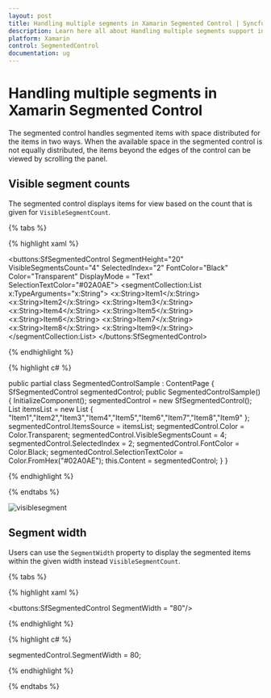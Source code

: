 ```yaml
---
layout: post
title: Handling multiple segments in Xamarin Segmented Control | Syncfusion
description: Learn here all about Handling multiple segments support in Syncfusion Xamarin Segmented Control (SfSegmentedControl) and more.
platform: Xamarin
control: SegmentedControl
documentation: ug
---
```


# Handling multiple segments in Xamarin Segmented Control

The segmented control handles segmented items with space distributed for the items in two ways. When the available space in the segmented control is not equally distributed, the items beyond the edges of the control can be viewed by scrolling the panel.

## Visible segment counts

The segmented control displays items for view based on the count that is given for `VisibleSegmentCount`. 

{% tabs %}

{% highlight xaml %}

<buttons:SfSegmentedControl 
    SegmentHeight="20"
    VisibleSegmentsCount="4"
    SelectedIndex="2"
    FontColor="Black"
    Color="Transparent"
    DisplayMode = "Text"
    SelectionTextColor="#02A0AE"> 
<segmentCollection:List x:TypeArguments="x:String">
<x:String>Item1</x:String>
<x:String>Item2</x:String>
<x:String>Item3</x:String>
<x:String>Item4</x:String>
<x:String>Item5</x:String>
<x:String>Item6</x:String>
<x:String>Item7</x:String>
<x:String>Item8</x:String>
<x:String>Item9</x:String>
</segmentCollection:List>
</buttons:SfSegmentedControl>

{% endhighlight %}

{% highlight c# %}

public partial class SegmentedControlSample : ContentPage
{
SfSegmentedControl segmentedControl;
public SegmentedControlSample()
{
InitializeComponent();
segmentedControl = new SfSegmentedControl();
List<String> itemsList = new List<String>
{
        "Item1","Item2","Item3","Item4","Item5","Item6","Item7","Item8","Item9"
};
segmentedControl.ItemsSource = itemsList;
segmentedControl.Color = Color.Transparent;
segmentedControl.VisibleSegmentsCount = 4;
segmentedControl.SelectedIndex = 2;
segmentedControl.FontColor = Color.Black;
segmentedControl.SelectionTextColor = Color.FromHex("#02A0AE");
this.Content = segmentedControl;
}
}

{% endhighlight %}

{% endtabs %}

![visiblesegment](images/Handling-multiple-segments/visiblesegment.png)

## Segment width

Users can use the `SegmentWidth` property to display the segmented items within the given width instead `VisibleSegmentCount`.

{% tabs %}

{% highlight xaml %}

<buttons:SfSegmentedControl SegmentWidth = "80"/> 

{% endhighlight %}

{% highlight c# %}

segmentedControl.SegmentWidth = 80;

{% endhighlight %}

{% endtabs %}
